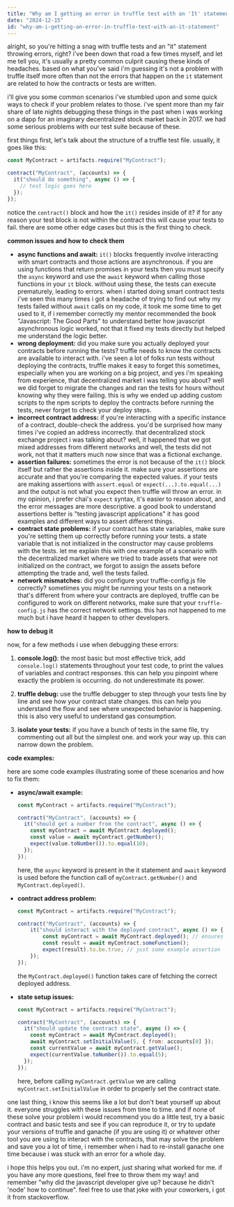 ```yaml
---
title: "Why am I getting an error in truffle test with an 'It' statement?"
date: "2024-12-15"
id: "why-am-i-getting-an-error-in-truffle-test-with-an-it-statement"
---
```


alright, so you're hitting a snag with truffle tests and an "it" statement throwing errors, right? i've been down that road a few times myself, and let me tell you, it's usually a pretty common culprit causing these kinds of headaches. based on what you've said i'm guessing it's not a problem with truffle itself more often than not the errors that happen on the `it` statement are related to how the contracts or tests are written.

i'll give you some common scenarios i've stumbled upon and some quick ways to check if your problem relates to those. i've spent more than my fair share of late nights debugging these things in the past when i was working on a dapp for an imaginary decentralized stock market back in 2017. we had some serious problems with our test suite because of these.

first things first, let's talk about the structure of a truffle test file. usually, it goes like this:

```javascript
const MyContract = artifacts.require("MyContract");

contract("MyContract", (accounts) => {
  it("should do something", async () => {
    // test logic goes here
  });
});

```
notice the `contract()` block and how the `it()` resides inside of it? if for any reason your test block is not within the contract this will cause your tests to fail. there are some other edge cases but this is the first thing to check.

**common issues and how to check them**

*   **async functions and await:** `it()` blocks frequently involve interacting with smart contracts and those actions are asynchronous. if you are using functions that return promises in your tests then you must specify the `async` keyword and use the `await` keyword when calling those functions in your `it` block. without using these, the tests can execute prematurely, leading to errors. when i started doing smart contract tests i've seen this many times i got a headache of trying to find out why my tests failed without `await` calls on my code, it took me some time to get used to it, if i remember correctly my mentor recommended the book "Javascript: The Good Parts" to understand better how javascript asynchronous logic worked, not that it fixed my tests directly but helped me understand the logic better.
*   **wrong deployment:** did you make sure you actually deployed your contracts before running the tests? truffle needs to know the contracts are available to interact with. i've seen a lot of folks run tests without deploying the contracts, truffle makes it easy to forget this sometimes, especially when you are working on a big project, and yes i'm speaking from experience, that decentralized market i was telling you about? well we did forget to migrate the changes and ran the tests for hours without knowing why they were failing. this is why we ended up adding custom scripts to the npm scripts to deploy the contracts before running the tests, never forget to check your deploy steps.
*   **incorrect contract address:** if you're interacting with a specific instance of a contract, double-check the address. you'd be surprised how many times i've copied an address incorrectly. that decentralized stock exchange project i was talking about? well, it happened that we got mixed addresses from different networks and well, the tests did not work, not that it matters much now since that was a fictional exchange.
*   **assertion failures:** sometimes the error is not because of the `it()` block itself but rather the assertions inside it. make sure your assertions are accurate and that you're comparing the expected values. if your tests are making assertions with `assert.equal` or `expect(...).to.equal(...)` and the output is not what you expect then truffle will throw an error. in my opinion, i prefer chai's `expect` syntax, it's easier to reason about, and the error messages are more descriptive. a good book to understand assertions better is "testing javascript applications" it has good examples and different ways to assert different things.
*   **contract state problems:** if your contract has state variables, make sure you're setting them up correctly before running your tests. a state variable that is not initialized in the constructor may cause problems with the tests. let me explain this with one example of a scenario with the decentralized market where we tried to trade assets that were not initialized on the contract, we forgot to assign the assets before attempting the trade and, well the tests failed.
*   **network mismatches:** did you configure your truffle-config.js file correctly? sometimes you might be running your tests on a network that's different from where your contracts are deployed, truffle can be configured to work on different networks, make sure that your `truffle-config.js` has the correct network settings. this has not happened to me much but i have heard it happen to other developers.

**how to debug it**

now, for a few methods i use when debugging these errors:

1.  **console.log()**: the most basic but most effective trick, add `console.log()` statements throughout your test code, to print the values of variables and contract responses. this can help you pinpoint where exactly the problem is occurring. do not underestimate its power.

2.  **truffle debug:** use the truffle debugger to step through your tests line by line and see how your contract state changes. this can help you understand the flow and see where unexpected behavior is happening. this is also very useful to understand gas consumption.

3.  **isolate your tests:** if you have a bunch of tests in the same file, try commenting out all but the simplest one. and work your way up. this can narrow down the problem.

**code examples:**

here are some code examples illustrating some of these scenarios and how to fix them:

*   **async/await example:**

    ```javascript
    const MyContract = artifacts.require("MyContract");

    contract("MyContract", (accounts) => {
      it("should get a number from the contract", async () => {
        const myContract = await MyContract.deployed();
        const value = await myContract.getNumber();
        expect(value.toNumber()).to.equal(10);
      });
    });
    ```
    here, the `async` keyword is present in the it statement and `await` keyword is used before the function call of `myContract.getNumber()` and `MyContract.deployed()`.
*   **contract address problem:**

    ```javascript
    const MyContract = artifacts.require("MyContract");

    contract("MyContract", (accounts) => {
        it("should interact with the deployed contract", async () => {
            const myContract = await MyContract.deployed(); // ensures it's the deployed address
            const result = await myContract.someFunction();
            expect(result).to.be.true; // just some example assertion
        });
    });
    ```
    the `MyContract.deployed()` function takes care of fetching the correct deployed address.
*   **state setup issues:**

    ```javascript
    const MyContract = artifacts.require("MyContract");

    contract("MyContract", (accounts) => {
      it("should update the contract state", async () => {
        const myContract = await MyContract.deployed();
        await myContract.setInitialValue(5, { from: accounts[0] });
        const currentValue = await myContract.getValue();
        expect(currentValue.toNumber()).to.equal(5);
      });
    });
    ```

    here, before calling `myContract.getValue` we are calling `myContract.setInitialValue` in order to properly set the contract state.

one last thing, i know this seems like a lot but don't beat yourself up about it. everyone struggles with these issues from time to time. and if none of these solve your problem i would recommend you do a little test, try a basic contract and basic tests and see if you can reproduce it, or try to update your versions of truffle and ganache (if you are using it) or whatever other tool you are using to interact with the contracts, that may solve the problem and save you a lot of time, i remember when i had to re-install ganache one time because i was stuck with an error for a whole day.

i hope this helps you out. i'm no expert, just sharing what worked for me. if you have any more questions, feel free to throw them my way! and remember "why did the javascript developer give up? because he didn't 'node' how to continue". feel free to use that joke with your coworkers, i got it from stackoverflow.
